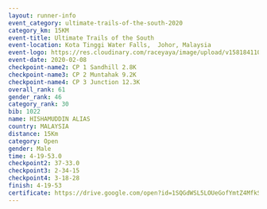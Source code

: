 ```yaml
--- 
layout: runner-info 
event_category: ultimate-trails-of-the-south-2020 
category_km: 15KM 
event-title: Ultimate Trails of the South 
event-location: Kota Tinggi Water Falls,  Johor, Malaysia 
event-logo: https://res.cloudinary.com/raceyaya/image/upload/v1581841103/logo/2020/ultimate-trails-2020_i93dfj.jpg 
event-date: 2020-02-08 
checkpoint-name2: CP 1 Sandhill 2.8K 
checkpoint-name3: CP 2 Muntahak 9.2K 
checkpoint-name4: CP 3 Junction 12.3K 
overall_rank: 61
gender_rank: 46
category_rank: 30
bib: 1022
name: HISHAMUDDIN ALIAS
country: MALAYSIA
distance: 15Km
category: Open
gender: Male
time: 4-19-53.0
checkpoint2: 37-33.0
checkpoint3: 2-34-15
checkpoint4: 3-18-28
finish: 4-19-53
certificate: https://drive.google.com/open?id=1SQGdWSL5LOUeGofYmtZ4MfkSxPvrrw
--- 
```

